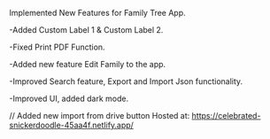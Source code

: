 Implemented New Features for Family Tree App.

-Added Custom Label 1 & Custom Label 2.

-Fixed Print PDF Function.

-Added new feature Edit Family to the app.

-Improved Search feature, Export and Import Json functionality.

-Improved UI, added dark mode.

//
Added new import from drive button
Hosted at: https://celebrated-snickerdoodle-45aa4f.netlify.app/
